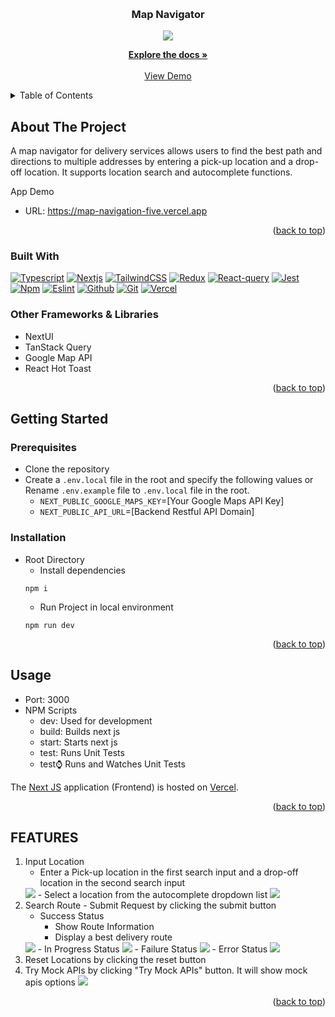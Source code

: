 <a name="readme-top"></a>
<br />
<div align="center">

<h3 align="center">Map Navigator</h3>
 <img src="https://github.com/Briantam0422/map-navigation/blob/main/doc/images/form/form-success.png">
  
  <p align="center">
    <a href="https://github.com/Briantam0422/map-navigation">
    <strong>Explore the docs »</strong></a>
    <br />
    <br />
    <a href="https://map-navigation-five.vercel.app/#google-map">View Demo</a>
  </p>
</div>

<!-- TABLE OF CONTENTS -->
<details>
  <summary>Table of Contents</summary>
  <ol>
    <li>
      <a href="#about-the-project">About The Project</a>
      <ul>
        <li><a href="#built-with">Built With</a></li>
      </ul>
    </li>
    <li>
      <a href="#getting-started">Getting Started</a>
      <ul>
        <li><a href="#prerequisites">Prerequisites</a></li>
        <li><a href="#installation">Installation</a></li>
      </ul>
    </li>
    <li><a href="#usage">Usage</a></li>
    <li><a href="#features">Features</a></li>
  </ol>
</details>

<!-- ABOUT THE PROJECT -->
## About The Project

A map navigator for delivery services allows users to find the best path and directions to multiple addresses by entering a pick-up location and a drop-off location. It supports location search and autocomplete functions.

<p>App Demo</p>

* URL: https://map-navigation-five.vercel.app

<p align="right">(<a href="#readme-top">back to top</a>)</p>

### Built With
[![Typescript][Typescript]][Typescript]
[![Nextjs][Next.js]][Nextjs-url]
[![TailwindCSS][Tailwindcss]][Tailwindcss-url]
[![Redux][Redux]][Redux]
[![React-query][React-query]][React-query]
[![Jest][Jest]][Jest]
[![Npm][Npm]][Npm]
[![Eslint][Eslint]][Eslint]
[![Github][Github]][Github]
[![Git][Git]][Git]
[![Vercel][Vercel]][Vercel]


### Other Frameworks & Libraries
- NextUI
- TanStack Query
- Google Map API
- React Hot Toast

<p align="right">(<a href="#readme-top">back to top</a>)</p>

<!-- GETTING STARTED -->
## Getting Started
### Prerequisites
* Clone the repository
* Create a `.env.local` file in the root and specify the following values or Rename `.env.example` file to `.env.local` file in the root.
  * `NEXT_PUBLIC_GOOGLE_MAPS_KEY`=[Your Google Maps API Key]
  * `NEXT_PUBLIC_API_URL`=[Backend Restful API Domain]
  
### Installation
* Root Directory
  * Install dependencies
  ```
  npm i
  ```
  * Run Project in local environment
  ```
  npm run dev
  ```

<p align="right">(<a href="#readme-top">back to top</a>)</p>

<!-- USAGE EXAMPLES -->
## Usage
- Port: 3000
- NPM Scripts
  - dev: Used for development
  - build: Builds next js
  - start: Starts next js
  - test: Runs Unit Tests
  - test:watch: Runs and Watches Unit Tests 

The [Next JS](https://map-navigation-five.vercel.app/) application (Frontend) is hosted on [Vercel](https://vercel.com/).

<p align="right">(<a href="#readme-top">back to top</a>)</p>

<!-- FEATURES -->
## FEATURES

1. Input Location
   - Enter a Pick-up location in the first search input and a drop-off location in the second search input
    <img src="https://github.com/Briantam0422/map-navigation/blob/main/doc/images/form/form-panel.png">
   - Select a location from the autocomplete dropdown list
    <img src="https://github.com/Briantam0422/map-navigation/blob/main/doc/images/form/form-autocomplete.png">
2. Search Route - Submit Request by clicking the submit button
   - Success Status
     - Show Route Information
     - Display a best delivery route
    <img src="https://github.com/Briantam0422/map-navigation/blob/main/doc/images/form/form-success.png">
   - In Progress Status
    <img src="https://github.com/Briantam0422/map-navigation/blob/main/doc/images/form/form-in_progress.png">
   - Failure Status
    <img src="https://github.com/Briantam0422/map-navigation/blob/main/doc/images/form/form-failure.png">
   - Error Status
    <img src="https://github.com/Briantam0422/map-navigation/blob/main/doc/images/form/form-error.png">
3. Reset Locations by clicking the reset button
4. Try Mock APIs by clicking "Try Mock APIs" button. It will show mock apis options
    <img src="https://github.com/Briantam0422/map-navigation/blob/main/doc/images/form/form-mock-apis.png">

<p align="right">(<a href="#readme-top">back to top</a>)</p>

<!-- MARKDOWN LINKS & IMAGES -->
[Next.js]: https://img.shields.io/badge/next.js-000000?style=for-the-badge&logo=nextdotjs&logoColor=white
[Nextjs-url]: https://nextjs.org/
[Tailwindcss]: https://img.shields.io/badge/Tailwind_CSS-38B2AC?style=for-the-badge&logo=tailwind-css&logoColor=white
[Tailwindcss-url]: https://tailwindcss.com/
[React-query]: https://img.shields.io/badge/React_Query-FF4154?style=for-the-badge&logo=ReactQuery&logoColor=white
[Jest]: https://img.shields.io/badge/Jest-C21325?style=for-the-badge&logo=jest&logoColor=white
[Redux]: https://img.shields.io/badge/Redux-593D88?style=for-the-badge&logo=redux&logoColor=white
[Npm]: https://img.shields.io/badge/npm-CB3837?style=for-the-badge&logo=npm&logoColor=white
[Typescript]: https://img.shields.io/badge/TypeScript-007ACC?style=for-the-badge&logo=typescript&logoColor=white
[Eslint]: https://img.shields.io/badge/eslint-3A33D1?style=for-the-badge&logo=eslint&logoColor=white
[Github]: https://img.shields.io/badge/GitHub-100000?style=for-the-badge&logo=github&logoColor=white
[Git]: https://img.shields.io/badge/GIT-E44C30?style=for-the-badge&logo=git&logoColor=white
[Vercel]: https://img.shields.io/badge/Vercel-000000?style=for-the-badge&logo=vercel&logoColor=white

